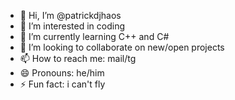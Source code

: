 - 👋 Hi, I’m @patrickdjhaos
- 👀 I’m interested in coding
- 🌱 I’m currently learning C++ and C#
- 💞️ I’m looking to collaborate on new/open projects
- 📫 How to reach me: mail/tg
- 😄 Pronouns: he/him
- ⚡ Fun fact: i can't fly

<!---
patrickdjhaos/patrickdjhaos is a ✨ special ✨ repository because its `README.md` (this file) appears on your GitHub profile.
You can click the Preview link to take a look at your changes.
--->
